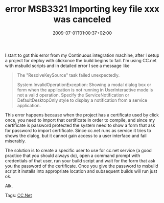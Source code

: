 ﻿---
title: "error MSB3321 Importing key file xxx was canceled"
description: ""
date: 2009-07-01T01:00:37+02:00
draft: false
tags: [Programming]
categories: [Programming]
---
I start to got this error from my Continuous integration machine, after I setup a project for deploy with clickonce the build begins to fail. I'm using CC.net with msbuild scripts and in detailed error I see a message like

> The "ResolveKeySource" task failed unexpectedly.
> 
> System.InvalidOperationException: Showing a modal dialog box or form when the application is not running in UserInteractive mode is not a valid operation. Specify the ServiceNotification or DefaultDesktopOnly style to display a notification from a service application.

This error happens because when the project has a certificate used by click once, you need to import that certificate in order to compile, and since my certificate is password protected the system need to show a form that ask for password to import certificate. Since cc.net runs as service it tries to shows the dialog, but it cannot gain access to a user interface and fail miserably.

The solution is to create a specific user to use for cc.net service (a good practice that you should always do), open a command prompt with credentials of that user, run your build script and wait for the form that ask you the password of the certificate. Once you give the password to msbuild script it installs into appropriate location and subsequent builds will run just ok.

Alk.

Tags: [CC.Net](http://technorati.com/tag/CC.Net)
